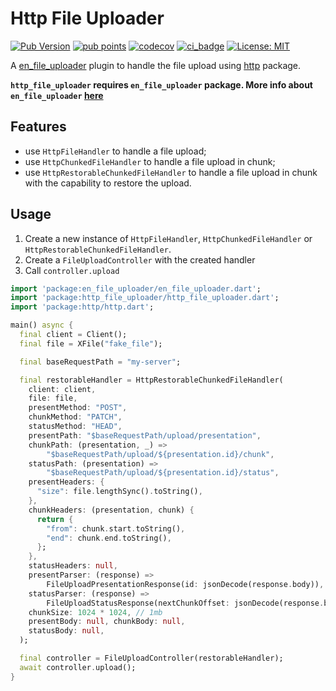 # Http File Uploader

[![Pub Version][pub_badge]][pub_link]
[![pub points][pub_points]][pub_link]
[![codecov][codecov_badge]][codecov_link]
[![ci_badge][ci_badge]][ci_link]
[![License: MIT][license_badge]][license_link]

A [en_file_uploader](https://pub.dev/packages/en_file_uploader) plugin to handle the file upload using [http](https://pub.dev/packages/http) package.

**`http_file_uploader` requires `en_file_uploader` package.
More info about `en_file_uploader` [here](https://pub.dev/packages/en_file_uploader)**

## Features

- use `HttpFileHandler` to handle a file upload;
- use `HttpChunkedFileHandler` to handle a file upload in chunk;
- use `HttpRestorableChunkedFileHandler` to handle a file upload in chunk with the capability to restore the upload.

## Usage

1. Create a new instance of `HttpFileHandler`, `HttpChunkedFileHandler` or `HttpRestorableChunkedFileHandler`.
2. Create a `FileUploadController` with the created handler
3. Call `controller.upload`

```dart
import 'package:en_file_uploader/en_file_uploader.dart';
import 'package:http_file_uploader/http_file_uploader.dart';
import 'package:http/http.dart';

main() async {
  final client = Client();
  final file = XFile("fake_file");

  final baseRequestPath = "my-server";

  final restorableHandler = HttpRestorableChunkedFileHandler(
    client: client,
    file: file,
    presentMethod: "POST",
    chunkMethod: "PATCH",
    statusMethod: "HEAD",
    presentPath: "$baseRequestPath/upload/presentation",
    chunkPath: (presentation, _) =>
        "$baseRequestPath/upload/${presentation.id}/chunk",
    statusPath: (presentation) =>
        "$baseRequestPath/upload/${presentation.id}/status",
    presentHeaders: {
      "size": file.lengthSync().toString(),
    },
    chunkHeaders: (presentation, chunk) {
      return {
        "from": chunk.start.toString(),
        "end": chunk.end.toString(),
      };
    },
    statusHeaders: null,
    presentParser: (response) =>
        FileUploadPresentationResponse(id: jsonDecode(response.body)),
    statusParser: (response) =>
        FileUploadStatusResponse(nextChunkOffset: jsonDecode(response.body)),
    chunkSize: 1024 * 1024, // 1mb
    presentBody: null, chunkBody: null,
    statusBody: null,
  );

  final controller = FileUploadController(restorableHandler);
  await controller.upload();
}

```

[license_badge]: https://img.shields.io/badge/license-MIT-blue.svg
[license_link]: https://opensource.org/licenses/MIT
[pub_badge]: https://img.shields.io/pub/v/http_file_uploader
[pub_link]: https://pub.dev/packages/http_file_uploader
[codecov_badge]: https://img.shields.io/codecov/c/github/MattiaPispisa/file_uploader/main?flag=http_file_uploader&logo=codecov
[codecov_link]: https://app.codecov.io/gh/MattiaPispisa/file_uploader/tree/main/plugins/http_file_uploader
[ci_badge]: https://img.shields.io/github/actions/workflow/status/MattiaPispisa/file_uploader/main.yaml
[ci_link]: https://github.com/MattiaPispisa/file_uploader/actions/workflows/main.yaml
[pub_points]: https://img.shields.io/pub/points/http_file_uploader